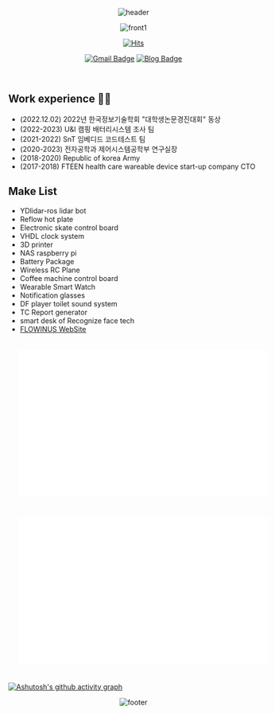 
<div align = "center" >
  

![header](https://capsule-render.vercel.app/api?type=waving&&color=gradient&height=100&section=header&fontSize=100)

 <img src = "https://blogfiles.pstatic.net/MjAxODEyMTBfOTQg/MDAxNTQ0Mzc0MDk4NDUw.Yizwfbh69K96oviRzUQIhXXLxDNUKSDvthrAA8QliPMg.m85dJb4dPD_6-kXEWi8hr-mWyfkYn4xdWrytvvqTPq0g.JPEG.cube_h2/KakaoTalk_20181210_001248689.jpg"
  height="auto"
  width="50%"
  alt="front1" 
  border="0"
 />
  
[![Hits](https://hits.seeyoufarm.com/api/count/incr/badge.svg?url=https%3A%2F%2Fgithub.com%2Fhyu-nani&count_bg=%23FFE29C&title_bg=%23FFC849&icon=&icon_color=%23D4D4D4&title=hits&edge_flat=true)](https://hits.seeyoufarm.com)

 
[![Gmail Badge](https://img.shields.io/badge/Gmail-d14836?style=flat-square&logo=Gmail&logoColor=white&link=mailto:baehyunhan3@gmail.com)](mailto:baehyunhan3@gmail.com)
[![Blog Badge](http://img.shields.io/badge/-Blog-brightgreen?style=flat-square&logo=FF5722&link=https://blog.naver.com/cube_h2)](https://blog.naver.com/cube_h2)

</div>
<br>
  
<div align = "left" left="20%" >
  
## Work experience 🤹‍♀️

- (2022.12.02) 2022년 한국정보기술학회 "대학생논문경진대회" 동상
- (2022-2023) U&I 캠핑 배터리시스템 조사 팀
- (2021-2022) SnT 임베디드 코드테스트 팀
- (2020-2023) 전자공학과 제어시스템공학부 연구실장
- (2018-2020) Republic of korea Army
- (2017-2018) FTEEN health care wareable device start-up company CTO

## Make List
- YDlidar-ros lidar bot
- Reflow hot plate
- Electronic skate control board
- VHDL clock system
- 3D printer
- NAS raspberry pi
- Battery Package
- Wireless RC Plane
- Coffee machine control board
- Wearable Smart Watch
- Notification glasses
- DF player toilet sound system
- TC Report generator
- smart desk of Recognize face tech 
- <a href="https://www.flowinus.co.kr">FLOWINUS WebSite</a> 
  
</div>
<div align = "center">
  
  <td>
    <img style="margin:20px;" src="https://raw.githubusercontent.com/hyu-nani/github-stats-transparent/output/generated/languages.svg">
  </td>
  <td>
    <img style="margin:20px;" src="https://raw.githubusercontent.com/hyu-nani/github-stats-transparent/output/generated/overview.svg">
  </td>
  
</div>
<div width="50%">
  
[![Ashutosh's github activity graph](https://github-readme-activity-graph.cyclic.app/graph?username=hyu-nani&theme=high-contrast)](https://github.com/ashutosh00710/github-readme-activity-graph)
  
</div>
<div align = "center" >
  
![footer](https://capsule-render.vercel.app/api?type=waving&&color=gradient&height=100&section=footer&fontSize=90)
  
</div>
